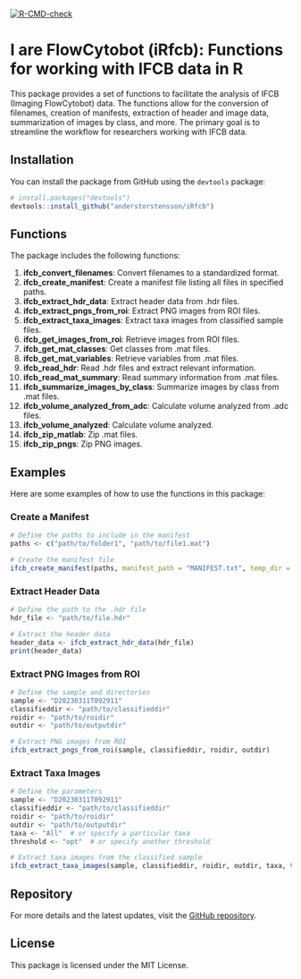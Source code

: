 [![R-CMD-check](https://github.com/anderstorstensson/iRfcb/actions/workflows/r-cmd-check.yml/badge.svg?event=push)](https://github.com/anderstorstensson/iRfcb/actions/workflows/r-cmd-check.yml)
# I are FlowCytobot (iRfcb): Functions for working with IFCB data in R

This package provides a set of functions to facilitate the analysis of IFCB (Imaging FlowCytobot) data. The functions allow for the conversion of filenames, creation of manifests, extraction of header and image data, summarization of images by class, and more. The primary goal is to streamline the workflow for researchers working with IFCB data.

## Installation

You can install the package from GitHub using the `devtools` package:

```r
# install.packages("devtools")
devtools::install_github("anderstorstensson/iRfcb")
```

## Functions

The package includes the following functions:

1. **ifcb_convert_filenames**: Convert filenames to a standardized format.
2. **ifcb_create_manifest**: Create a manifest file listing all files in specified paths.
3. **ifcb_extract_hdr_data**: Extract header data from .hdr files.
4. **ifcb_extract_pngs_from_roi**: Extract PNG images from ROI files.
5. **ifcb_extract_taxa_images**: Extract taxa images from classified sample files.
6. **ifcb_get_images_from_roi**: Retrieve images from ROI files.
7. **ifcb_get_mat_classes**: Get classes from .mat files.
8. **ifcb_get_mat_variables**: Retrieve variables from .mat files.
9. **ifcb_read_hdr**: Read .hdr files and extract relevant information.
10. **ifcb_read_mat_summary**: Read summary information from .mat files.
11. **ifcb_summarize_images_by_class**: Summarize images by class from .mat files.
12. **ifcb_volume_analyzed_from_adc**: Calculate volume analyzed from .adc files.
13. **ifcb_volume_analyzed**: Calculate volume analyzed.
14. **ifcb_zip_matlab**: Zip .mat files.
15. **ifcb_zip_pngs**: Zip PNG images.

## Examples

Here are some examples of how to use the functions in this package:

### Create a Manifest

```r
# Define the paths to include in the manifest
paths <- c("path/to/folder1", "path/to/file1.mat")

# Create the manifest file
ifcb_create_manifest(paths, manifest_path = "MANIFEST.txt", temp_dir = "temp")
```

### Extract Header Data

```r
# Define the path to the .hdr file
hdr_file <- "path/to/file.hdr"

# Extract the header data
header_data <- ifcb_extract_hdr_data(hdr_file)
print(header_data)
```

### Extract PNG Images from ROI

```r
# Define the sample and directories
sample <- "D20230311T092911"
classifieddir <- "path/to/classifieddir"
roidir <- "path/to/roidir"
outdir <- "path/to/outputdir"

# Extract PNG images from ROI
ifcb_extract_pngs_from_roi(sample, classifieddir, roidir, outdir)
```

### Extract Taxa Images

```r
# Define the parameters
sample <- "D20230311T092911"
classifieddir <- "path/to/classifieddir"
roidir <- "path/to/roidir"
outdir <- "path/to/outputdir"
taxa <- "All"  # or specify a particular taxa
threshold <- "opt"  # or specify another threshold

# Extract taxa images from the classified sample
ifcb_extract_taxa_images(sample, classifieddir, roidir, outdir, taxa, threshold)
```

## Repository

For more details and the latest updates, visit the [GitHub repository](https://github.com/anderstorstensson/iRfcb).

## License

This package is licensed under the MIT License.
